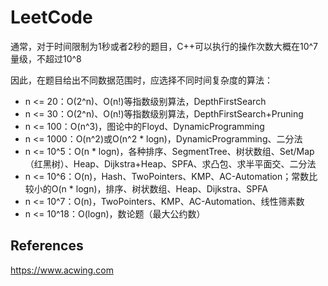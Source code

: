 # LeetCode

通常，对于时间限制为1秒或者2秒的题目，C++可以执行的操作次数大概在10^7量级，不超过10^8

因此，在题目给出不同数据范围时，应选择不同时间复杂度的算法：

* n <= 20：O(2^n)、O(n!)等指数级别算法，DepthFirstSearch
* n <= 30：O(2^n)、O(n!)等指数级别算法，DepthFirstSearch+Pruning
* n <= 100：O(n^3)，图论中的Floyd、DynamicProgramming
* n <= 1000：O(n^2)或O(n^2 * logn)，DynamicProgramming、二分法
* n <= 10^5：O(n * logn)，各种排序、SegmentTree、树状数组、Set/Map（红黑树）、Heap、Dijkstra+Heap、SPFA、求凸包、求半平面交、二分法
* n <= 10^6：O(n)，Hash、TwoPointers、KMP、AC-Automation；常数比较小的O(n * logn)，排序、树状数组、Heap、Dijkstra、SPFA
* n <= 10^7：O(n)，TwoPointers、KMP、AC-Automation、线性筛素数
* n <= 10^18：O(logn)，数论题（最大公约数）


References
---
https://www.acwing.com
